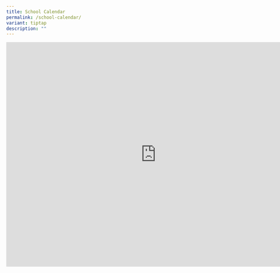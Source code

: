 ```yaml
---
title: School Calendar
permalink: /school-calendar/
variant: tiptap
description: ""
---
```

<div class="iframe-wrapper"><iframe style="border: 0" height="600" width="800" allowfullscreen="true" frameborder="0" src="https://calendar.google.com/calendar/embed?src=c_f434a8afbf7b8c0279006c4ade9b79d6139d2df2c75f3bcaf57e0ed8724f0fa0%40group.calendar.google.com&amp;ctz=Asia%2FSingapore"></iframe></div><p></p>